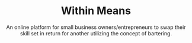 <h1 align="center"> 
   Within Means
</h1>

   <p align="center"> 
 An online platform for small business owners/entrepreneurs to swap their skill set in return for another utilizing the concept of bartering. </p>



